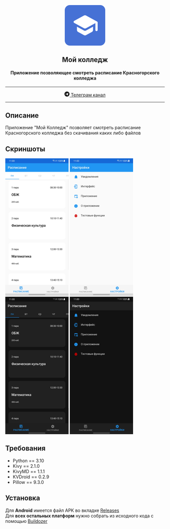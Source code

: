 <p align="center"><img src="assets/rounded_icon.png" width="128"></p>
<h2 align="center">Мой колледж</h2>
<h4 align="center">Приложение позволяющее смотреть расписание Красногорского колледжа</h4>
<hr>
<p align="center"> 
    <a href="https://t.me/adunytdev"> 
        <svg xmlns="http://www.w3.org/2000/svg" width="16" height="16" fill="currentColor" class="bi bi-telegram" viewBox="0 0 16 16">
            <path d="M16 8A8 8 0 1 1 0 8a8 8 0 0 1 16 0zM8.287 5.906c-.778.324-2.334.994-4.666 2.01-.378.15-.577.298-.595.442-.03.243.275.339.69.47l.175.055c.408.133.958.288 1.243.294.26.006.549-.1.868-.32 2.179-1.471 3.304-2.214 3.374-2.23.05-.012.12-.026.166.016.047.041.042.12.037.141-.03.129-1.227 1.241-1.846 1.817-.193.18-.33.307-.358.336a8.154 8.154 0 0 1-.188.186c-.38.366-.664.64.015 1.088.327.216.589.393.85.571.284.194.568.387.936.629.093.06.183.125.27.187.331.236.63.448.997.414.214-.02.435-.22.547-.82.265-1.417.786-4.486.906-5.751a1.426 1.426 0 0 0-.013-.315.337.337 0 0 0-.114-.217.526.526 0 0 0-.31-.093c-.3.005-.763.166-2.984 1.09z"/>
            </svg> 
        Телеграм канал 
    </a> 
</p> 
<hr>


## Описание
Приложение "Мой Колледж" позволяет смотреть расписание Красногорского колледжа без скачивания каких либо файлов

## Скриншоты
<img src="screenshots/1.jpg" width="200"> <img src="screenshots/2.jpg" width="200"> 
<img src="screenshots/3.jpg" width="200"> <img src="screenshots/4.jpg" width="200">

## Требования
* Python == 3.10
* Kivy == 2.1.0
* KivyMD == 1.1.1
* KVDroid == 0.2.9
* Pillow == 9.3.0

## Установка
Для **Android** имеется файл APK во вкладке [Releases](https://github.com/adunyt/mycollege/releases)<br>
Для **всех остальных платформ** нужно собрать из исходного кода с помощью [Buildozer](https://github.com/kivy/buildozer) 

